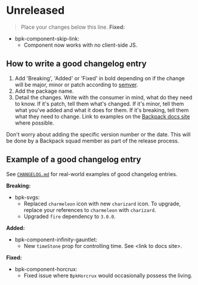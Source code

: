 # Unreleased

> Place your changes below this line.
**Fixed:**
 - bpk-component-skip-link:
   - Component now works with no client-side JS.

## How to write a good changelog entry

1. Add 'Breaking', 'Added' or 'Fixed' in bold depending on if the change will be major, minor or patch according to [semver](semver.org).
2. Add the package name.
3. Detail the changes. Write with the consumer in mind, what do they need to know. If it's patch, tell them what's changed. If it's minor, tell them what you've added and what it does for them. If it's breaking, tell them what they need to change. Link to examples on the [Backpack docs site](backpack.github.io) where possible.

Don't worry about adding the specific version number or the date. This will be done by a Backpack squad member as part of the release process.

## Example of a good changelog entry

See [`CHANGELOG.md`](CHANGELOG.md) for real-world examples of good changelog entries.

**Breaking:**

 - bpk-svgs:
   - Replaced `charmeleon` icon with new `charizard` icon. To upgrade, replace your references to `charmeleon` with `charizard`.
   - Upgraded `fire` dependency to `3.0.0`.

**Added:**

 - bpk-component-infinity-gauntlet:
   - New `timeStone` prop for controlling time. See &lt;link to docs site&gt;.

**Fixed:**

 - bpk-component-horcrux:
   - Fixed issue where `BpkHorcrux` would occasionally possess the living.
